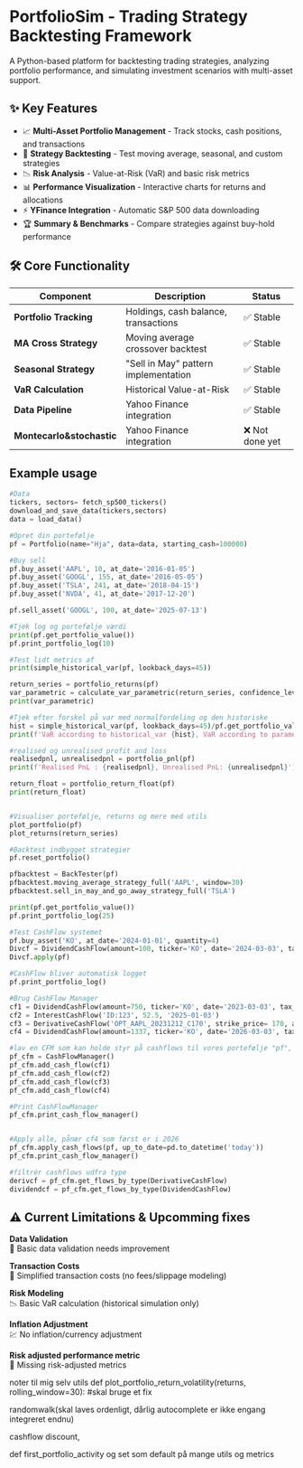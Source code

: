 # PortfolioSim - Trading Strategy Backtesting Framework
A Python-based platform for backtesting trading strategies, analyzing portfolio performance, and simulating investment scenarios with multi-asset support.

## ✨ Key Features

- 📈 **Multi-Asset Portfolio Management** - Track stocks, cash positions, and transactions  
- 🤖 **Strategy Backtesting** - Test moving average, seasonal, and custom strategies  
- 📉 **Risk Analysis** - Value-at-Risk (VaR) and basic risk metrics  
- 📊 **Performance Visualization** - Interactive charts for returns and allocations  
- ⚡ **YFinance Integration** - Automatic S&P 500 data downloading  
- 🏆 **Summary & Benchmarks** - Compare strategies against buy-hold performance  

## 🛠 Core Functionality

| Component            | Description                              | Status       |
|----------------------|------------------------------------------|--------------|
| **Portfolio Tracking** | Holdings, cash balance, transactions   | ✅ Stable     |
| **MA Cross Strategy** | Moving average crossover backtest       | ✅ Stable     |
| **Seasonal Strategy** | "Sell in May" pattern implementation    | ✅ Stable     |
| **VaR Calculation**   | Historical Value-at-Risk                | ✅ Stable     |
| **Data Pipeline**     | Yahoo Finance integration               | ✅ Stable     |
| **Montecarlo&stochastic**     | Yahoo Finance integration       |  ❌ Not done yet   |


## Example usage
 ```python
#Data
tickers, sectors= fetch_sp500_tickers()
download_and_save_data(tickers,sectors)
data = load_data()

#Opret din portefølje
pf = Portfolio(name="Hja", data=data, starting_cash=100000)

#Buy sell
pf.buy_asset('AAPL', 10, at_date='2016-01-05')
pf.buy_asset('GOOGL', 155, at_date='2016-05-05')
pf.buy_asset('TSLA', 241, at_date='2018-04-15')
pf.buy_asset('NVDA', 41, at_date='2017-12-20')

pf.sell_asset('GOOGL', 100, at_date='2025-07-13') 

#Tjek log og portefølje værdi
print(pf.get_portfolio_value())
pf.print_portfolio_log(10)

#Test lidt metrics af
print(simple_historical_var(pf, lookback_days=45))

return_series = portfolio_returns(pf)
var_parametric = calculate_var_parametric(return_series, confidence_level=0.95)
print(var_parametric)

#Tjek efter forskel på var med normalfordeling og den historiske
hist = simple_historical_var(pf, lookback_days=45)/pf.get_portfolio_value()
print(f'VaR according to historical_var {hist}, VaR according to parametric approach {var_parametric}')

#realised og unrealised profit and loss
realisedpnl, unrealisedpnl = portfolio_pnl(pf)
print(f'Realised PnL : {realisedpnl}, Unrealised PnL: {unrealisedpnl}')

return_float = portfolio_return_float(pf)
print(return_float)


#Visualiser portefølje, returns og mere med utils
plot_portfolio(pf)
plot_returns(return_series)

#Backtest indbygget strategier
pf.reset_portfolio()

pfbacktest = BackTester(pf)
pfbacktest.moving_average_strategy_full('AAPL', window=30)
pfbacktest.sell_in_may_and_go_away_strategy_full('TSLA')

print(pf.get_portfolio_value())
pf.print_portfolio_log(25)

#Test CashFlow systemet
pf.buy_asset('KO', at_date='2024-01-01', quantity=4)
Divcf = DividendCashFlow(amount=100, ticker='KO', date='2024-03-03', tax_rate=0.27)
Divcf.apply(pf)

#CashFlow bliver automatisk logget
pf.print_portfolio_log()

#Brug CashFlow Manager
cf1 = DividendCashFlow(amount=750, ticker='KO', date='2023-03-03', tax_rate=0.27)
cf2 = InterestCashFlow('ID:123', 52.5, '2025-01-03')
cf3 = DerivativeCashFlow('OPT_AAPL_20231212_C170', strike_price= 170, amount=5734, date='2023-12-12')
cf4 = DividendCashFlow(amount=1337, ticker='KO', date='2026-03-03', tax_rate=0.27)

#lav en CFM som kan holde styr på cashflows til vores portefølje "pf", eller hvilken som helst anden.
pf_cfm = CashFlowManager()
pf_cfm.add_cash_flow(cf1)
pf_cfm.add_cash_flow(cf2)
pf_cfm.add_cash_flow(cf3)
pf_cfm.add_cash_flow(cf4)

#Print CashFlowManager
pf_cfm.print_cash_flow_manager()


#Apply alle, pånær cf4 som først er i 2026
pf_cfm.apply_cash_flows(pf, up_to_date=pd.to_datetime('today'))
pf_cfm.print_cash_flow_manager()

#filtrér cashflows udfra type
derivcf = pf_cfm.get_flows_by_type(DerivativeCashFlow)
dividendcf = pf_cfm.get_flows_by_type(DividendCashFlow)
``` 

## ⚠️ Current Limitations & Upcomming fixes
**Data Validation**         
🧩 Basic data validation needs improvement

**Transaction Costs**          
💸 Simplified transaction costs (no fees/slippage modeling)

**Risk Modeling**  
📉 Basic VaR calculation (historical simulation only)

**Inflation Adjustment**   
💹 No inflation/currency adjustment

**Risk adjusted performance metric**           
📐 Missing risk-adjusted metrics







noter til mig selv
utils
def plot_portfolio_return_volatility(returns, rolling_window=30):
    #skal bruge et fix

randomwalk(skal laves ordenligt, dårlig autocomplete er ikke engang integreret endnu)

cashflow discount, 

def first_portfolio_activity og set som default på mange utils og metrics


